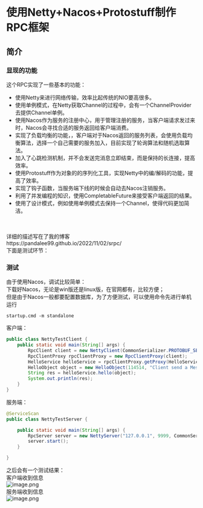 


# 使用Netty+Nacos+Protostuff制作RPC框架

<a name="KeQ2k"></a>

## 简介

<a name="FQTT2"></a>

### 显现的功能

这个RPC实现了一些基本的功能：

- 使用Netty来进行网络传输，效率比起传统的NIO要高很多。
- 使用单例模式，在Netty获取Channel的过程中，会有一个ChannelProvider去提供Channel单例。
- 使用Nacos作为服务的注册中心，用于管理注册的服务，当客户端请求发过来时，Nacos会寻找合适的服务返回给客户端消费。
- 实现了负载均衡的功能，，客户端对于Nacos返回的服务列表，会使用负载均衡算法，选择一个自己需要的服务加入，目前实现了轮询算法和随机选取算法。
- 加入了心跳检测机制，并不会发送完消息立即结束，而是保持的长连接，提高效率。
- 使用Protostuff作为对象的的序列化工具，实现Netty中的编/解码的功能，提高了效率。
- 实现了钩子函数，当服务端下线的时候会自动去Nacos注销服务。
- 利用了并发编程的知识，使用CompletableFuture来接受客户端返回的结果。
- 使用了设计模式，例如使用单例模式去保持一个Channel，使得代码更加简洁。

<a name="UlREa"></a>

<br/>
<br/>
详细的描述写在了我的博客
<br/>
https://pandalee99.github.io/2022/11/02/srpc/
<br/>
下面是测试环节：

### 测试

由于使用Nacos，调试比较简单：<br />下载好Nacos，无论是win版还是linux版，在官网都有，比较方便；<br />但是由于Nacos一般都要配置数据库，为了方便测试，可以使用命令先进行单机运行

```shell
startup.cmd -m standalone
```

客户端：

```java
public class NettyTestClient {
    public static void main(String[] args) {
        RpcClient client = new NettyClient(CommonSerializer.PROTOBUF_SERIALIZER);
        RpcClientProxy rpcClientProxy = new RpcClientProxy(client);
        HelloService helloService = rpcClientProxy.getProxy(HelloService.class);
        HelloObject object = new HelloObject(114514, "Client send a Message");
        String res = helloService.hello(object);
        System.out.println(res);
    }
}
```

服务端：

```java
@ServiceScan
public class NettyTestServer {

    public static void main(String[] args) {
        RpcServer server = new NettyServer("127.0.0.1", 9999, CommonSerializer.PROTOBUF_SERIALIZER);
        server.start();
    }

}

```

之后会有一个测试结果：<br />客户端收到信息<br />![image.png](https://cdn.nlark.com/yuque/0/2023/png/34531809/1678513541152-f58818bf-b30d-438c-bebd-3374cb6f6b3f.png#averageHue=%23f5ecea&clientId=ucfcf756b-0ecd-4&from=paste&height=400&id=uc9973f1d&name=image.png&originHeight=600&originWidth=2205&originalType=binary&ratio=1&rotation=0&showTitle=false&size=111506&status=done&style=none&taskId=ubbd01eee-67bf-4697-b872-6eef4c3b304&title=&width=1470)<br />服务端收到信息<br />![image.png](https://cdn.nlark.com/yuque/0/2023/png/34531809/1678513584290-393ae7f9-f650-4a6d-b6a2-ad58cd7c2360.png#averageHue=%23f5ebe9&clientId=ucfcf756b-0ecd-4&from=paste&height=301&id=u72da898a&name=image.png&originHeight=452&originWidth=2307&originalType=binary&ratio=1&rotation=0&showTitle=false&size=88585&status=done&style=none&taskId=u57f54541-d548-4720-aca7-051e4b65050&title=&width=1538)

<a name="VFwOu"></a>
